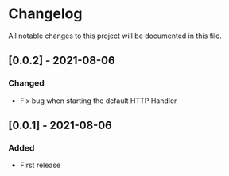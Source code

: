 # Changelog
All notable changes to this project will be documented in this file.

## [0.0.2] - 2021-08-06
### Changed
- Fix bug when starting the default HTTP Handler

## [0.0.1] - 2021-08-06
### Added
- First release